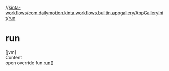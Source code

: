 //[kinta-workflows](../../../index.md)/[com.dailymotion.kinta.workflows.builtin.appgallery](../index.md)/[AppGalleryInit](index.md)/[run](run.md)



# run  
[jvm]  
Content  
open override fun [run](run.md)()  



